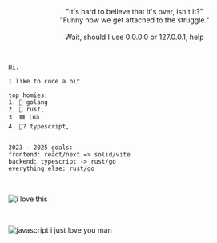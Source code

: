 <p align="center">
  "It's hard to believe that it's over, isn't it?" <br />
  "Funny how we get attached to the struggle." <br /> <br />
  Wait, should I use 0.0.0.0 or 127.0.0.1, help
</p>

<br />

```
Hi.

I like to code a bit

top homies:
1. 🔵 golang
2. 🦀 rust,
3. 🟦 lua
4. 💙? typescript,


2023 - 2025 goals:
frontend: react/next => solid/vite
backend: typescript -> rust/go
everything else: rust/go
```

<br>

![i love this](https://github.com/Tronikelis/Tronikelis/assets/56039679/0664e5a7-32bf-41a7-83d2-56bcece0b85c)


<br>

![javascript i just love you man](https://github.com/Tronikelis/Tronikelis/assets/56039679/3b8d1803-6a90-4244-8aaa-d2575a9e8f9b)
